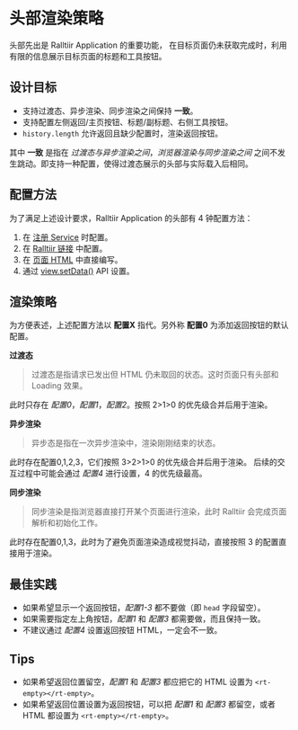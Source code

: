 # 头部渲染策略

头部先出是 Ralltiir Application 的重要功能，
在目标页面仍未获取完成时，利用有限的信息展示目标页面的标题和工具按钮。

## 设计目标

* 支持过渡态、异步渲染、同步渲染之间保持 **一致**。
* 支持配置左侧返回/主页按钮、标题/副标题、右侧工具按钮。
* `history.length` 允许返回且缺少配置时，渲染返回按钮。

其中 **一致** 是指在 *过渡态与异步渲染之间*，*浏览器渲染与同步渲染之间*
之间不发生跳动。即支持一种配置，使得过渡态展示的头部与实际载入后相同。

## 配置方法

为了满足上述设计要求，Ralltiir Application 的头部有 4 钟配置方法：

1. 在 [注册 Service](/get-started/router.md) 时配置。
2. 在 [Ralltiir 链接](/get-started/rt-link.md) 中配置。
3. 在 [页面 HTML](/get-started/html-structure.md) 中直接编写。
4. 通过 [view.setData()](/get-started/set-view.md) API 设置。

## 渲染策略

为方便表述，上述配置方法以 **配置X** 指代。另外称 **配置0** 为添加返回按钮的默认配置。

**过渡态**

> 过渡态是指请求已发出但 HTML 仍未取回的状态。这时页面只有头部和 Loading 效果。

此时只存在 *配置0*，*配置1*，*配置2*。按照 2>1>0 的优先级合并后用于渲染。

**异步渲染**

> 异步态是指在一次异步渲染中，渲染刚刚结束的状态。

此时存在配置0,1,2,3，它们按照 3>2>1>0 的优先级合并后用于渲染。
后续的交互过程中可能会通过 *配置4* 进行设置，4 的优先级最高。

**同步渲染**

> 同步渲染是指浏览器直接打开某个页面进行渲染，此时 Ralltiir 会完成页面解析和初始化工作。

此时存在配置0,1,3，此时为了避免页面渲染造成视觉抖动，直接按照 3 的配置直接用于渲染。

## 最佳实践

* 如果希望显示一个返回按钮，*配置1-3* 都不要做（即 `head` 字段留空）。
* 如果需要指定左上角按钮，*配置1* 和 *配置3* 都需要做，而且保持一致。
* 不建议通过 *配置4* 设置返回按钮 HTML，一定会不一致。

## Tips

* 如果希望返回位置留空，*配置1* 和 *配置3* 都应把它的 HTML 设置为 `<rt-empty></rt-empty>`。
* 如果希望返回位置设置为返回按钮，可以把 *配置1* 和 *配置3* 都留空，或者 HTML 都设置为 `<rt-empty></rt-empty>`。
